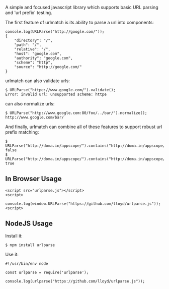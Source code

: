 A simple and focused javascript library which supports basic URL parsing
and 'url prefix' testing.

The first feature of urlmatch is its ability to parse a url into components:

    console.log(URLParse("http://google.com/"));
    {
        "directory": "/",
        "path": "/",
        "relative": "/",
        "host": "google.com",
        "authority": "google.com",
        "scheme": "http",
        "source": "http://google.com/"
    }

urlmatch can also validate urls:

    $ URLParse("httpe://www.google.com/").validate();
    Error: invalid url: unsupported scheme: httpe

can also normalize urls:

    $ URLParse("http://www.google.com:80/foo/../bar/").normalize();
    http://www.google.com/bar/

And finally, urlmatch can combine all of these features to support
robust url prefix matching:

    $ URLParse("http://doma.in/appscope/").contains("http://doma.in/appscope/somepath/../../attack.html");
    false
    $ URLParse("http://doma.in/appscope/").contains("http://doma.in/appscope/somepath/../not_attack.html");
    true

## In Browser Usage

    <script src="urlparse.js"></script>
    <script>
      console.log(window.URLParse("https://github.com/lloyd/urlparse.js"));
    <script>

## NodeJS Usage

Install it:

    $ npm install urlparse

Use it:

    #!/usr/bin/env node

    const urlparse = require('urlparse');

    console.log(urlparse("https://github.com/lloyd/urlparse.js"));

